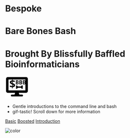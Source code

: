# Bespoke
# **Bare Bones Bash**
# Brought By Blissfully Baffled Bioinformaticians

<div width="30px"><img src="_images/BareBonesBash_Icon.svg" width="15%" min-width: 400px/></div>

* Gentle introductions to the command line and bash
* gif-tastic!
Scroll down for more information

[Basic](bbb1/README.md)
[Boosted](bbb2/README.md)
[Introduction](#bespokebarebonesbashbroughtbyblissfullybaffledbioinformaticians)

<!-- background color -->

![color](#FFFFFF)
